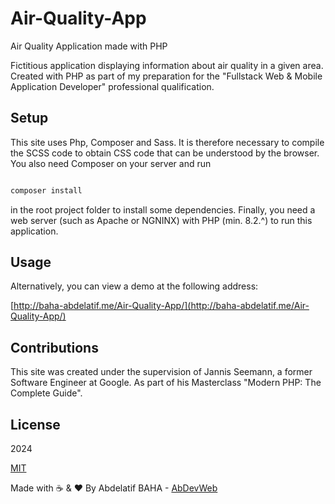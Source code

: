 # Air-Quality-App

Air Quality Application made with PHP

Fictitious application displaying information about air quality in a given area.
Created with PHP as part of my preparation for the "Fullstack Web & Mobile Application Developer" professional qualification.

## Setup

This site uses Php, Composer and Sass.
It is therefore necessary to compile the SCSS code to obtain CSS code that can be understood by the browser.
You also need Composer on your server and run

```bash

composer install

```

in the root project folder to install some dependencies.
Finally, you need a web server (such as Apache or NGNINX) with PHP (min. 8.2.^) to run this application.

## Usage

Alternatively, you can view a demo at the following address:

[http://baha-abdelatif.me/Air-Quality-App/](http://baha-abdelatif.me/Air-Quality-App/)

## Contributions

This site was created under the supervision of Jannis Seemann, a former Software Engineer at Google.
As part of his Masterclass "Modern PHP: The Complete Guide".

## License

2024

[MIT](https://choosealicense.com/licenses/mit/)

Made with ☕ & ❤️ By Abdelatif BAHA - [AbDevWeb](https://AbDevWeb.com)
